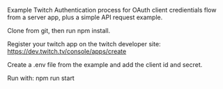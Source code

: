Example Twitch Authentication process for OAuth client credientials flow from a server app, plus a simple API request example.

Clone from git, then run npm install.

Register your twitch app on the twitch developer site: https://dev.twitch.tv/console/apps/create

Create a .env file from the example and add the client id and secret.

Run with: npm run start
